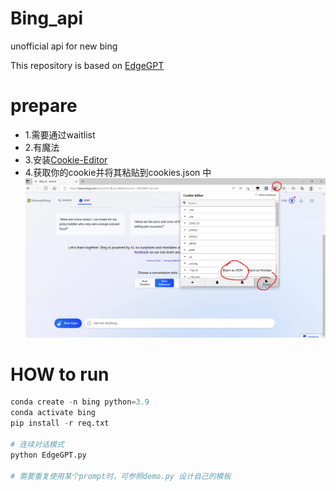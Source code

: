 # Bing_api
unofficial api for new bing

This repository is based on [EdgeGPT](https://github.com/acheong08/EdgeGPT)
# prepare
- 1.需要通过waitlist
- 2.有魔法
- 3.安装[Cookie-Editor](https://microsoftedge.microsoft.com/addons/detail/cookieeditor/neaplmfkghagebokkhpjpoebhdledlfi)
- 4.获取你的cookie并将其粘贴到cookies.json 中
![how to obtain your cookie](figs/cookie.png)
# HOW to run
```python
conda create -n bing python=3.9
conda activate bing
pip install -r req.txt

# 连续对话模式
python EdgeGPT.py

# 需要重复使用某个prompt时，可参照demo.py 设计自己的模板
```
